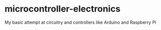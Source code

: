 # microcontroller-electronics
My basic attempt at circuitry and controllers like Arduino and Raspberry Pi
